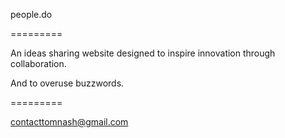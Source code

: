 people.do

=========

An ideas sharing website designed to inspire innovation through collaboration.

And to overuse buzzwords.

=========

contacttomnash@gmail.com
